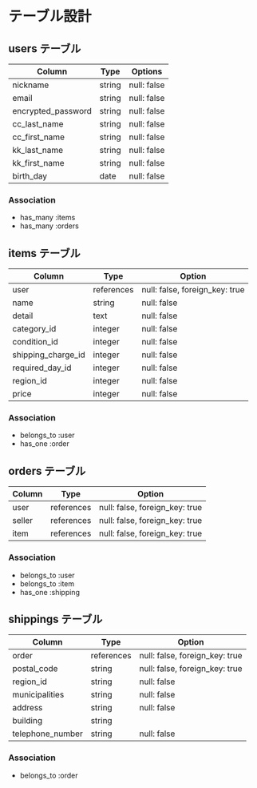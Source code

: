 # テーブル設計

## users テーブル

| Column             | Type   | Options     |
| ------------------ | ------ | ----------- |
| nickname           | string | null: false |
| email              | string | null: false |
| encrypted_password | string | null: false |
| cc_last_name       | string | null: false |
| cc_first_name      | string | null: false |
| kk_last_name       | string | null: false |
| kk_first_name      | string | null: false |
| birth_day          | date   | null: false |

### Association

- has_many :items
- has_many :orders

## items テーブル
| Column             | Type       | Option                         |
| ------------------ | ---------- | ------------------------------ |
| user               | references | null: false, foreign_key: true |
| name               | string     | null: false                    |
| detail             | text       | null: false                    |
| category_id        | integer    | null: false                    |
| condition_id       | integer    | null: false                    |
| shipping_charge_id | integer    | null: false                    |
| required_day_id    | integer    | null: false                    |
| region_id          | integer    | null: false                    |
| price              | integer    | null: false                    |

### Association

- belongs_to :user
- has_one :order

## orders テーブル
| Column    | Type       | Option                         | 
| --------- | ---------- | ------------------------------ |
| user      | references | null: false, foreign_key: true |
| seller    | references | null: false, foreign_key: true |
| item      | references | null: false, foreign_key: true |

### Association

- belongs_to :user
- belongs_to :item
- has_one :shipping

## shippings テーブル
| Column           | Type       | Option                         |
| ---------------- | ---------- | ------------------------------ |
| order            | references | null: false, foreign_key: true |
| postal_code      | string     | null: false, foreign_key: true |
| region_id        | string     | null: false                    |
| municipalities   | string     | null: false                    |
| address          | string     | null: false                    |
| building         | string     |                                |
| telephone_number | string     | null: false                    |

### Association

- belongs_to :order
